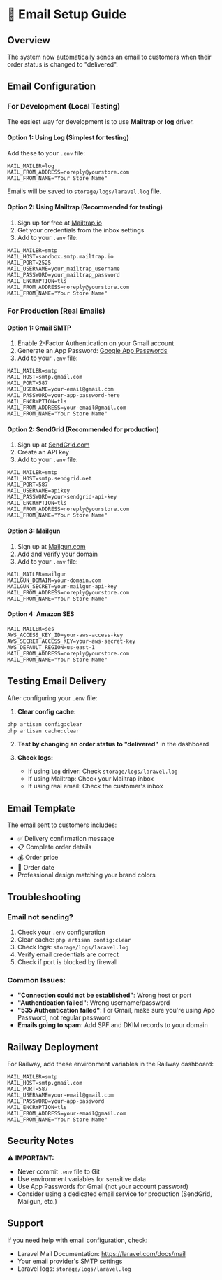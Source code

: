 # 📧 Email Setup Guide

## Overview
The system now automatically sends an email to customers when their order status is changed to "delivered".

## Email Configuration

### For Development (Local Testing)
The easiest way for development is to use **Mailtrap** or **log** driver.

#### Option 1: Using Log (Simplest for testing)
Add these to your `.env` file:
```env
MAIL_MAILER=log
MAIL_FROM_ADDRESS=noreply@yourstore.com
MAIL_FROM_NAME="Your Store Name"
```
Emails will be saved to `storage/logs/laravel.log` file.

#### Option 2: Using Mailtrap (Recommended for testing)
1. Sign up for free at [Mailtrap.io](https://mailtrap.io)
2. Get your credentials from the inbox settings
3. Add to your `.env` file:
```env
MAIL_MAILER=smtp
MAIL_HOST=sandbox.smtp.mailtrap.io
MAIL_PORT=2525
MAIL_USERNAME=your_mailtrap_username
MAIL_PASSWORD=your_mailtrap_password
MAIL_ENCRYPTION=tls
MAIL_FROM_ADDRESS=noreply@yourstore.com
MAIL_FROM_NAME="Your Store Name"
```

### For Production (Real Emails)

#### Option 1: Gmail SMTP
1. Enable 2-Factor Authentication on your Gmail account
2. Generate an App Password: [Google App Passwords](https://myaccount.google.com/apppasswords)
3. Add to your `.env` file:
```env
MAIL_MAILER=smtp
MAIL_HOST=smtp.gmail.com
MAIL_PORT=587
MAIL_USERNAME=your-email@gmail.com
MAIL_PASSWORD=your-app-password-here
MAIL_ENCRYPTION=tls
MAIL_FROM_ADDRESS=your-email@gmail.com
MAIL_FROM_NAME="Your Store Name"
```

#### Option 2: SendGrid (Recommended for production)
1. Sign up at [SendGrid.com](https://sendgrid.com)
2. Create an API key
3. Add to your `.env` file:
```env
MAIL_MAILER=smtp
MAIL_HOST=smtp.sendgrid.net
MAIL_PORT=587
MAIL_USERNAME=apikey
MAIL_PASSWORD=your-sendgrid-api-key
MAIL_ENCRYPTION=tls
MAIL_FROM_ADDRESS=noreply@yourstore.com
MAIL_FROM_NAME="Your Store Name"
```

#### Option 3: Mailgun
1. Sign up at [Mailgun.com](https://mailgun.com)
2. Add and verify your domain
3. Add to your `.env` file:
```env
MAIL_MAILER=mailgun
MAILGUN_DOMAIN=your-domain.com
MAILGUN_SECRET=your-mailgun-api-key
MAIL_FROM_ADDRESS=noreply@yourstore.com
MAIL_FROM_NAME="Your Store Name"
```

#### Option 4: Amazon SES
```env
MAIL_MAILER=ses
AWS_ACCESS_KEY_ID=your-aws-access-key
AWS_SECRET_ACCESS_KEY=your-aws-secret-key
AWS_DEFAULT_REGION=us-east-1
MAIL_FROM_ADDRESS=noreply@yourstore.com
MAIL_FROM_NAME="Your Store Name"
```

## Testing Email Delivery

After configuring your `.env` file:

1. **Clear config cache:**
```bash
php artisan config:clear
php artisan cache:clear
```

2. **Test by changing an order status to "delivered"** in the dashboard

3. **Check logs:**
   - If using `log` driver: Check `storage/logs/laravel.log`
   - If using Mailtrap: Check your Mailtrap inbox
   - If using real email: Check the customer's inbox

## Email Template

The email sent to customers includes:
- ✅ Delivery confirmation message
- 📋 Complete order details
- 💰 Order price
- 📅 Order date
- Professional design matching your brand colors

## Troubleshooting

### Email not sending?
1. Check your `.env` configuration
2. Clear cache: `php artisan config:clear`
3. Check logs: `storage/logs/laravel.log`
4. Verify email credentials are correct
5. Check if port is blocked by firewall

### Common Issues:
- **"Connection could not be established"**: Wrong host or port
- **"Authentication failed"**: Wrong username/password
- **"535 Authentication failed"**: For Gmail, make sure you're using App Password, not regular password
- **Emails going to spam**: Add SPF and DKIM records to your domain

## Railway Deployment

For Railway, add these environment variables in the Railway dashboard:
```
MAIL_MAILER=smtp
MAIL_HOST=smtp.gmail.com
MAIL_PORT=587
MAIL_USERNAME=your-email@gmail.com
MAIL_PASSWORD=your-app-password
MAIL_ENCRYPTION=tls
MAIL_FROM_ADDRESS=your-email@gmail.com
MAIL_FROM_NAME="Your Store Name"
```

## Security Notes

⚠️ **IMPORTANT:**
- Never commit `.env` file to Git
- Use environment variables for sensitive data
- Use App Passwords for Gmail (not your account password)
- Consider using a dedicated email service for production (SendGrid, Mailgun, etc.)

## Support

If you need help with email configuration, check:
- Laravel Mail Documentation: https://laravel.com/docs/mail
- Your email provider's SMTP settings
- Laravel logs: `storage/logs/laravel.log`

